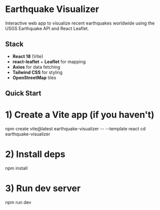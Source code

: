 # Earthquake Visualizer

Interactive web app to visualize recent earthquakes worldwide using the USGS Earthquake API and React Leaflet.

## Stack

- **React 18** (Vite)
- **react-leaflet** + **Leaflet** for mapping
- **Axios** for data fetching
- **Tailwind CSS** for styling
- **OpenStreetMap** tiles

## Quick Start

# 1) Create a Vite app (if you haven't)
npm create vite@latest earthquake-visualizer -- --template react
cd earthquake-visualizer


# 2) Install deps
npm install

# 3) Run dev server
npm run dev
